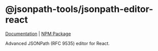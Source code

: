 # @jsonpath-tools/jsonpath-editor-react

[Documentation](https://vosa53.github.io/jsonpath-tools/documentation/editor/react-component) | [NPM Package](https://www.npmjs.com/package/@jsonpath-tools/jsonpath-editor-react)

Advanced JSONPath (RFC 9535) editor for React.
